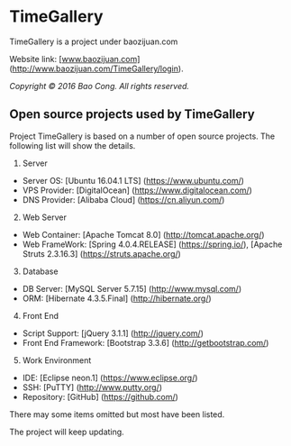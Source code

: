 # TimeGallery

TimeGallery is a project under baozijuan.com

Website link: [www.baozijuan.com] (http://www.baozijuan.com/TimeGallery/login).

*Copyright &copy; 2016 Bao Cong. All rights reserved.*

## Open source projects used by TimeGallery

Project TimeGallery is based on a number of open source projects. The following list will show the details.

1. Server
 + Server OS: [Ubuntu 16.04.1 LTS] (https://www.ubuntu.com/)
 + VPS Provider: [DigitalOcean] (https://www.digitalocean.com/)
 + DNS Provider: [Alibaba Cloud] (https://cn.aliyun.com/)
2. Web Server
 + Web Container: [Apache Tomcat 8.0] (http://tomcat.apache.org/)
 + Web FrameWork: [Spring 4.0.4.RELEASE] (https://spring.io/), [Apache Struts 2.3.16.3] (https://struts.apache.org/)
3. Database
 + DB Server: [MySQL Server 5.7.15] (http://www.mysql.com/)
 + ORM: [Hibernate 4.3.5.Final] (http://hibernate.org/)
4. Front End
 + Script Support: [jQuery 3.1.1] (http://jquery.com/)
 + Front End Framework: [Bootstrap 3.3.6] (http://getbootstrap.com/)
5. Work Environment
 + IDE: [Eclipse neon.1] (https://www.eclipse.org/)
 + SSH: [PuTTY] (http://www.putty.org/)
 + Repository: [GitHub] (https://github.com/)

There may some items omitted but most have been listed.

The project will keep updating.
